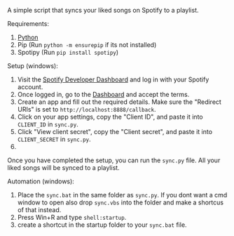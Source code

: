 A simple script that syncs your liked songs on Spotify to a playlist.


Requirements:
1. [Python](https://www.python.org/downloads/)
2. Pip (Run `python -m ensurepip` if its not installed)
3. Spotipy (Run `pip install spotipy`)


Setup (windows):

1. Visit the [Spotify Developer Dashboard](https://developer.spotify.com/) and log in with your Spotify account.
2. Once logged in, go to the [Dashboard](https://developer.spotify.com/dashboard) and accept the terms.
3. Create an app and fill out the required details. Make sure the "Redirect URIs" is set to `http://localhost:8888/callback`.
4. Click on your app settings, copy the "Client ID", and paste it into `CLIENT_ID` in `sync.py`.
5. Click "View client secret", copy the "Client secret", and paste it into `CLIENT_SECRET` in `sync.py`.
6. 
Once you have completed the setup, you can run the `sync.py` file. All your liked songs will be synced to a playlist.


Automation (windows):

1. Place the `sync.bat` in the same folder as `sync.py`. If you dont want a cmd window to open also drop `sync.vbs` into the folder and make a shortcus of that instead.
2. Press Win+R and type `shell:startup`.
3. create a shortcut in the startup folder to your `sync.bat` file.
